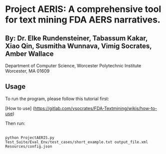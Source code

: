 # Project AERIS: A comprehensive tool for text mining FDA AERS narratives.

## By: Dr. Elke Rundensteiner, Tabassum Kakar, Xiao Qin, Susmitha Wunnava, Vimig Socrates, Amber Wallace

Department of Computer Science, Worcester Polytechnic Institute
Worcester, MA 01609

## Usage

To run the program, please follow this tutorial first: 

[How to use] (https://gitlab.com/vsocrates/FDA-Textmining/wikis/how-to-use)

Then run: 
<br><br>
````
python ProjectAERIS.py Test_Suite/Eval_Env/test_cases/short_example.txt output_file.xml Resources/config.json
````